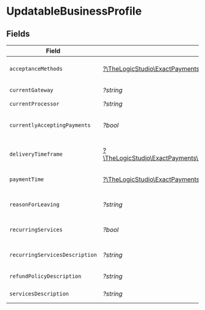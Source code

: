 # UpdatableBusinessProfile


## Fields

| Field                                                                                                                                                      | Type                                                                                                                                                       | Required                                                                                                                                                   | Description                                                                                                                                                | Example                                                                                                                                                    |
| ---------------------------------------------------------------------------------------------------------------------------------------------------------- | ---------------------------------------------------------------------------------------------------------------------------------------------------------- | ---------------------------------------------------------------------------------------------------------------------------------------------------------- | ---------------------------------------------------------------------------------------------------------------------------------------------------------- | ---------------------------------------------------------------------------------------------------------------------------------------------------------- |
| `acceptanceMethods`                                                                                                                                        | [?\TheLogicStudio\ExactPayments\Models\Shared\UpdatableAcceptanceMethods](../../Models/Shared/UpdatableAcceptanceMethods.md)                               | :heavy_minus_sign:                                                                                                                                         | The method by which the business accepts the payments.                                                                                                     |                                                                                                                                                            |
| `currentGateway`                                                                                                                                           | *?string*                                                                                                                                                  | :heavy_minus_sign:                                                                                                                                         | Current gateway.                                                                                                                                           | Global Gateway                                                                                                                                             |
| `currentProcessor`                                                                                                                                         | *?string*                                                                                                                                                  | :heavy_minus_sign:                                                                                                                                         | Current Processor.                                                                                                                                         | DynamicData                                                                                                                                                |
| `currentlyAcceptingPayments`                                                                                                                               | *?bool*                                                                                                                                                    | :heavy_minus_sign:                                                                                                                                         | If `true`, currentProcessor, currentGateway and reasonForLeaving are required.                                                                             | true                                                                                                                                                       |
| `deliveryTimeframe`                                                                                                                                        | [?\TheLogicStudio\ExactPayments\Models\Shared\UpdatableBusinessProfileDeliveryTimeframe](../../Models/Shared/UpdatableBusinessProfileDeliveryTimeframe.md) | :heavy_minus_sign:                                                                                                                                         | The delivery time frame that the business has for its products.                                                                                            | Immediate                                                                                                                                                  |
| `paymentTime`                                                                                                                                              | [?\TheLogicStudio\ExactPayments\Models\Shared\UpdatableBusinessProfilePaymentTime](../../Models/Shared/UpdatableBusinessProfilePaymentTime.md)             | :heavy_minus_sign:                                                                                                                                         | The time at which the customer makes the payment to the business.                                                                                          | Upon Purchase                                                                                                                                              |
| `reasonForLeaving`                                                                                                                                         | *?string*                                                                                                                                                  | :heavy_minus_sign:                                                                                                                                         | Reason for leaving current processor/gateway.                                                                                                              | Does not match expectations                                                                                                                                |
| `recurringServices`                                                                                                                                        | *?bool*                                                                                                                                                    | :heavy_minus_sign:                                                                                                                                         | If `true`, recurringServicesDescription is required.                                                                                                       | true                                                                                                                                                       |
| `recurringServicesDescription`                                                                                                                             | *?string*                                                                                                                                                  | :heavy_minus_sign:                                                                                                                                         | Recurring Services description.                                                                                                                            | Recurring Services description                                                                                                                             |
| `refundPolicyDescription`                                                                                                                                  | *?string*                                                                                                                                                  | :heavy_minus_sign:                                                                                                                                         | Refund policy.                                                                                                                                             | Refund policy                                                                                                                                              |
| `servicesDescription`                                                                                                                                      | *?string*                                                                                                                                                  | :heavy_minus_sign:                                                                                                                                         | Services description.                                                                                                                                      | Services description                                                                                                                                       |